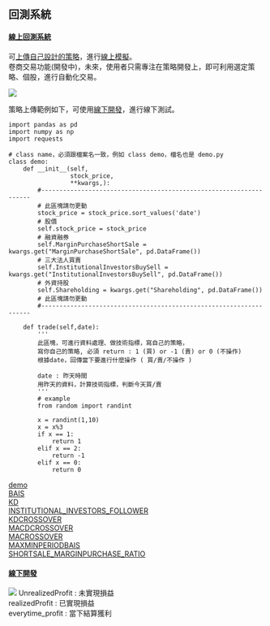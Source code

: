 

## 回測系統

#### [ 線上回測系統 ](https://finmindtrade.com/analysis/back_testing)

可[上傳自己設計的策略](https://finmindtrade.com/analysis/upload)，進行[線上模擬](https://finmindtrade.com/analysis/back_testing)。<br>
卷商交易功能(開發中)，未來，使用者只需專注在策略開發上，即可利用選定策略、個股，進行自動化交易。<br>

![](https://raw.githubusercontent.com/FinMind/FinMind/master/BackTesting/online.png)

策略上傳範例如下，可使用[線下開發](https://github.com/FinMind/FinMind/blob/master/BackTesting/test.ipynb)，進行線下測試。


    import pandas as pd
    import numpy as np
    import requests

    # class name，必須跟檔案名一致，例如 class demo，檔名也是 demo.py
    class demo:
        def __init__(self,
                     stock_price,
                     **kwargs,):
            #-------------------------------------------------------------------    
            # 此區塊請勿更動
            stock_price = stock_price.sort_values('date')
            # 股價
            self.stock_price = stock_price
            # 融資融券
            self.MarginPurchaseShortSale = kwargs.get("MarginPurchaseShortSale", pd.DataFrame())
            # 三大法人買賣
            self.InstitutionalInvestorsBuySell = kwargs.get("InstitutionalInvestorsBuySell", pd.DataFrame())
            # 外資持股
            self.Shareholding = kwargs.get("Shareholding", pd.DataFrame())
            # 此區塊請勿更動
            #-------------------------------------------------------------------

        def trade(self,date):
            ''' 
            此區塊，可進行資料處理、做技術指標，寫自己的策略，
            寫你自己的策略, 必須 return : 1 (買) or -1 (賣) or 0 (不操作)
            根據date，回傳當下要進行什麼操作 ( 買/賣/不操作 )
            
            date : 昨天時間
            用昨天的資料，計算技術指標，判斷今天買/賣
            '''
            # example
            from random import randint

            x = randint(1,10)
            x = x%3
            if x == 1:
                return 1
            elif x == 2:
                return -1
            elif x == 0:
                return 0


[demo](https://github.com/FinMind/FinMind/blob/master/BackTesting/demo.py)<br>
[BAIS](https://github.com/FinMind/FinMind/blob/master/BackTesting/BAIS.py)<br>
[KD](https://github.com/FinMind/FinMind/blob/master/BackTesting/KD.py)<br>
[INSTITUTIONAL_INVESTORS_FOLLOWER](https://github.com/FinMind/FinMind/blob/master/BackTesting/INSTITUTIONAL_INVESTORS_FOLLOWER.py)<br>
[KDCROSSOVER](https://github.com/FinMind/FinMind/blob/master/BackTesting/KDCROSSOVER.py)<br>
[MACDCROSSOVER](https://github.com/FinMind/FinMind/blob/master/BackTesting/MACDCROSSOVER.py)<br>
[MACROSSOVER](https://github.com/FinMind/FinMind/blob/master/BackTesting/MACROSSOVER.py)<br>
[MAXMINPERIODBAIS](https://github.com/FinMind/FinMind/blob/master/BackTesting/MAXMINPERIODBAIS.py)<br>
[SHORTSALE_MARGINPURCHASE_RATIO](https://github.com/FinMind/FinMind/blob/master/BackTesting/SHORTSALE_MARGINPURCHASE_RATIO.py)<br>

#### [線下開發](https://github.com/FinMind/FinMind/blob/master/BackTesting/test.ipynb)

![](https://raw.githubusercontent.com/FinMind/FinMind/master/BackTesting/offline.png)
UnrealizedProfit : 未實現損益<br>
realizedProfit : 已實現損益<br>
everytime_profit : 當下結算獲利<br>


